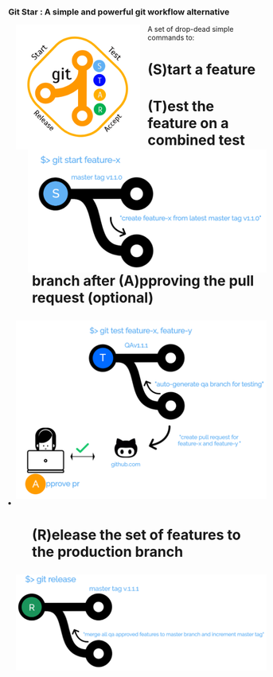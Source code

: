 
<h3>Git Star : A simple and powerful git workflow alternative</h3>
<img src="logo.png" width="250" style="padding: 0 15px; float: left;">


A set of drop-dead simple commands to:
<ul>
	<li type="none"><h1><ul><b>(S)</b>tart a feature </h1>
		<li type="none"><img src="git-start.png" zwidth="450" style="padding: 0 15px; float: left;"></ul>
	<li type="none"><h1><ul><b>(T)</b>est the feature on a combined test branch after <b>(A)</b>pproving the pull request (optional)</h1>
		<li type="none"><img src="git-test.png" zwidth="450" style="padding: 0 15px; float: left;"></ul>
	<li><h1><ul><b>(R)</b>elease the set of features to the production branch</h1>
		<li type="none"><img src="git-release.png" zwidth="75%" style="padding: 0 15px; float: left;"></ul>	
</ul>
